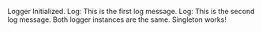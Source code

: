 Logger Initialized.
Log: This is the first log message.
Log: This is the second log message.
Both logger instances are the same. Singleton works!
